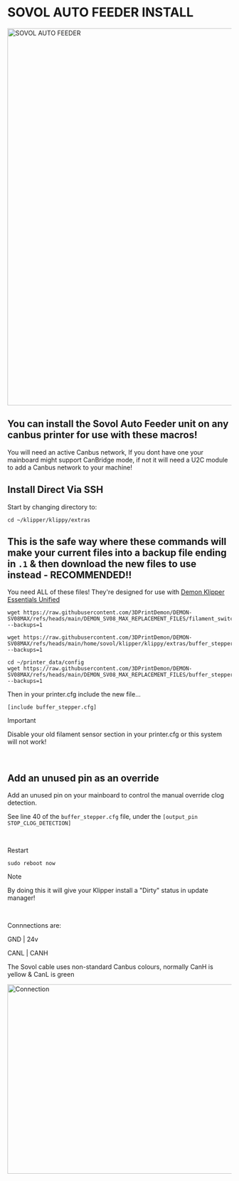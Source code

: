 # SOVOL AUTO FEEDER INSTALL

<img width="743" height="848" alt="SOVOL AUTO FEEDER" src="https://github.com/user-attachments/assets/5ef916f6-1759-469a-b052-4666aab483ac" />

## You can install the Sovol Auto Feeder unit on any canbus printer for use with these macros!

You will need an active Canbus network, If you dont have one your mainboard might support CanBridge mode, if not it will need a U2C module to add a Canbus network to your machine!

## Install Direct Via SSH 

Start by changing directory to:

```
cd ~/klipper/klippy/extras
```

## This is the safe way where these commands will make your current files into a backup file ending in `.1` & then download the new files to use instead - RECOMMENDED!!

You need ALL of these files! They're designed for use with [Demon Klipper Essentials Unified](https://github.com/3DPrintDemon/Demon_Klipper_Essentials_Unified)

```
wget https://raw.githubusercontent.com/3DPrintDemon/DEMON-SV08MAX/refs/heads/main/DEMON_SV08_MAX_REPLACEMENT_FILES/filament_switch_sensor.py --backups=1
```
```
wget https://raw.githubusercontent.com/3DPrintDemon/DEMON-SV08MAX/refs/heads/main/home/sovol/klipper/klippy/extras/buffer_stepper.py --backups=1
```
```
cd ~/printer_data/config
wget https://raw.githubusercontent.com/3DPrintDemon/DEMON-SV08MAX/refs/heads/main/DEMON_SV08_MAX_REPLACEMENT_FILES/buffer_stepper.cfg  --backups=1
```

Then in your printer.cfg include the new file...

```
[include buffer_stepper.cfg]
```

>[!IMPORTANT]
>Disable your old filament sensor section in your printer.cfg or this system will not work!

<br>

## Add an unused pin as an override

Add an unused pin on your mainboard to control the manual override clog detection.

See line 40 of the `buffer_stepper.cfg` file, under the `[output_pin STOP_CLOG_DETECTION]`

<br>

Restart

```
sudo reboot now
```

>[!NOTE]
>By doing this it will give your Klipper install a "Dirty" status in update manager!

<br>

Connnections are:

GND | 24v

CANL | CANH

The Sovol cable uses non-standard Canbus colours, normally CanH is yellow & CanL is green

<img width="544" height="426" alt="Connection" src="https://github.com/user-attachments/assets/240b8478-51d7-46ac-9588-77b57d832ba3" />


